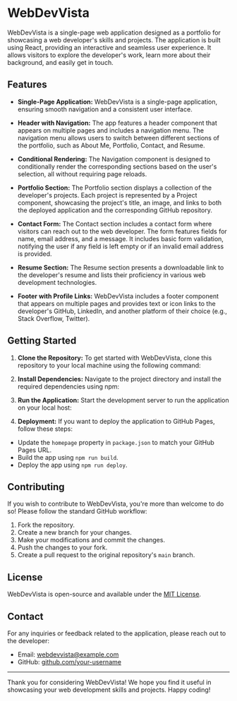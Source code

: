 # WebDevVista

WebDevVista is a single-page web application designed as a portfolio for showcasing a web developer's skills and projects. The application is built using React, providing an interactive and seamless user experience. It allows visitors to explore the developer's work, learn more about their background, and easily get in touch.

## Features

- **Single-Page Application:** WebDevVista is a single-page application, ensuring smooth navigation and a consistent user interface.

- **Header with Navigation:** The app features a header component that appears on multiple pages and includes a navigation menu. The navigation menu allows users to switch between different sections of the portfolio, such as About Me, Portfolio, Contact, and Resume.

- **Conditional Rendering:** The Navigation component is designed to conditionally render the corresponding sections based on the user's selection, all without requiring page reloads.

- **Portfolio Section:** The Portfolio section displays a collection of the developer's projects. Each project is represented by a Project component, showcasing the project's title, an image, and links to both the deployed application and the corresponding GitHub repository.

- **Contact Form:** The Contact section includes a contact form where visitors can reach out to the web developer. The form features fields for name, email address, and a message. It includes basic form validation, notifying the user if any field is left empty or if an invalid email address is provided.

- **Resume Section:** The Resume section presents a downloadable link to the developer's resume and lists their proficiency in various web development technologies.

- **Footer with Profile Links:** WebDevVista includes a footer component that appears on multiple pages and provides text or icon links to the developer's GitHub, LinkedIn, and another platform of their choice (e.g., Stack Overflow, Twitter).

## Getting Started

1. **Clone the Repository:** To get started with WebDevVista, clone this repository to your local machine using the following command:


2. **Install Dependencies:** Navigate to the project directory and install the required dependencies using npm:


3. **Run the Application:** Start the development server to run the application on your local host:


4. **Deployment:** If you want to deploy the application to GitHub Pages, follow these steps:
- Update the `homepage` property in `package.json` to match your GitHub Pages URL.
- Build the app using `npm run build`.
- Deploy the app using `npm run deploy`.

## Contributing

If you wish to contribute to WebDevVista, you're more than welcome to do so! Please follow the standard GitHub workflow:
1. Fork the repository.
2. Create a new branch for your changes.
3. Make your modifications and commit the changes.
4. Push the changes to your fork.
5. Create a pull request to the original repository's `main` branch.

## License

WebDevVista is open-source and available under the [MIT License](LICENSE).

## Contact

For any inquiries or feedback related to the application, please reach out to the developer:

- Email: webdevvista@example.com
- GitHub: [github.com/your-username](https://github.com/your-username)

---

Thank you for considering WebDevVista! We hope you find it useful in showcasing your web development skills and projects. Happy coding!

